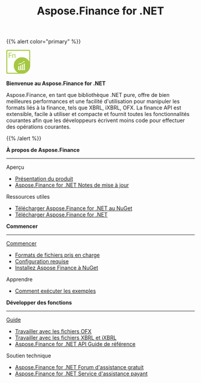 ﻿---
title: Aspose.Finance for .NET
linktitle: Aspose.Finance for .NET
keywords: finance,xbrl,ixbrl,ofx,.net,dotnet,C#
description: Il offre de bien meilleures performances et une facilité d'utilisation pour manipuler les formats liés aux finances, tels que XBRL, iXBRL, OFX en utilisant C#
type: docs
weight: 10
url: /fr/net/
is_root: true
aliases:
  - /net/working-with-aspose-finance/
---
{{% alert color="primary" %}}

<img src="home_1.png" style="width:64px;height:64px;" alt="Aspose.Finance for .NET Product Logo" />

**Bienvenue au Aspose.Finance for .NET**

Aspose.Finance, en tant que bibliothèque .NET pure, offre de bien meilleures performances et une facilité d'utilisation pour manipuler les formats liés à la finance, tels que XBRL, iXBRL, OFX. La finance API est extensible, facile à utiliser et compacte et fournit toutes les fonctionnalités courantes afin que les développeurs écrivent moins code pour effectuer des opérations courantes.

{{% /alert %}}

<div class="row">
	<div class="col-md-4">
		<p><b>À propos de Aspose.Finance</b></p>
			<hr><p>Aperçu</p></hr>
			<ul>
				<li><a href="/finance/fr/net/product-overview/">Présentation du produit</a></li>
			  <li><a href="https://releases.aspose.com/fr/finance/net/release-notes/">Aspose.Finance for .NET Notes de mise à jour</a></li>
			</ul>            
	        <p>Ressources utiles</p>
			<ul>
				<li><a href="https://www.nuget.org/packages/Aspose.Finance/">Télécharger Aspose.Finance for .NET au NuGet</a></li>
				<li><a href="https://downloads.aspose.com/finance/net">Télécharger Aspose.Finance for .NET</a></li>
			</ul>
	</div>
	<div class="col-md-4">
		<p><b>Commencer</b></p>
			<hr><p><a href="/finance/fr/net/getting-started/">Commencer</a></p></hr>
			<ul>
				<li><a href="/finance/fr/net/supported-file-formats/">Formats de fichiers pris en charge</a></li>
				<li><a href="/finance/fr/net/system-requirements/">Configuration requise</a></li>
				<li><a href="/finance/fr/net/installation/">Installez Aspose Finance à NuGet</a></li>
			</ul>
			<p>Apprendre</p>
			<ul>
				<li><a href="/finance/fr/net/how-to-run-the-examples/">Comment exécuter les exemples</a></li>
			</ul>
	</div>
	<div class="col-md-4">
		<p><b>Développer des fonctions</b></p>
			<hr><p><a href="/finance/fr/net/developer-guide/">Guide</a></p></hr>
			<ul>
				<li><a href="/finance/fr/net/working-with-ofx-files/">Travailler avec les fichiers OFX</a></li>
				<li><a href="/finance/fr/net/working-with-xbrl-and-ixbrl-files/">Travailler avec les fichiers XBRL et iXBRL</a></li>
				<li><a href="https://reference.aspose.com/finance/net">Aspose.Finance for .NET API Guide de référence</a></li>
			</ul>
			<p>Soutien technique</p>
			<ul>
				<li><a href="https://forum.aspose.com/c/finance/43">Aspose.Finance for .NET Forum d'assistance gratuit</a></li>
				<li><a href="https://helpdesk.aspose.com/">Aspose.Finance for .NET Service d'assistance payant</a></li>
			</ul>
	</div>
</div>
